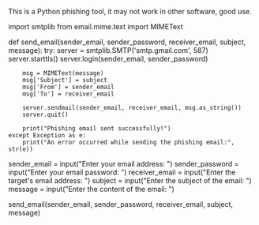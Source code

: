 This is a Python phishing tool, it may not work in other software, good use.


import smtplib
from email.mime.text import MIMEText

def send_email(sender_email, sender_password, receiver_email, subject, message):
    try:
        server = smtplib.SMTP('smtp.gmail.com', 587)
        server.starttls()
        server.login(sender_email, sender_password)

        msg = MIMEText(message)
        msg['Subject'] = subject
        msg['From'] = sender_email
        msg['To'] = receiver_email

        server.sendmail(sender_email, receiver_email, msg.as_string())
        server.quit()

        print("Phishing email sent successfully!")
    except Exception as e:
        print("An error occurred while sending the phishing email:", str(e))

sender_email = input("Enter your email address: ")
sender_password = input("Enter your email password: ")
receiver_email = input("Enter the target's email address: ")
subject = input("Enter the subject of the email: ")
message = input("Enter the content of the email: ")

send_email(sender_email, sender_password, receiver_email, subject, message)
